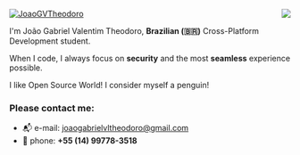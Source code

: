 <p dir="auto" align="center">
	
<img align="right" src="https://visitor-badge.laobi.icu/badge?page_id=JoaoGVTheodoro">

	
<a href="https://git.io/typing-svg"><img src="https://readme-typing-svg.demolab.com?font=Fira+Code&size=27&pause=1000&color=15F7ED&center=true&width=435&lines=Hello+There!+%F0%9F%91%8B;This+is+Jo%C3%A3o....;Nice+to+meet+you!" alt="JoaoGVTheodoro" /></a>
	


I'm João Gabriel Valentim Theodoro, **Brazilian (🇧🇷)** Cross-Platform Development student.

When I code, I always focus on **security** and the most **seamless** experience possible.

I like Open Source World! I consider myself a penguin!

### **Please contact me:**

- 📬 e-mail: joaogabrielvltheodoro@gmail.com 
- 📱 phone: **+55 (14)  99778-3518**
	
</p>
